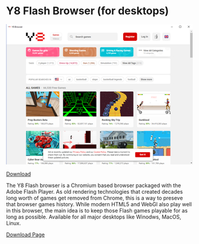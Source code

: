 # Y8 Flash Browser (for desktops)

<img src="screenshot.png">

<a href="https://www.y8.com/download-app">Download</a>

The Y8 Flash browser is a Chromium based browser packaged with the Adobe Flash Player. As old rendering technologies that created decades long worth of games get removed from Chrome, this is a way to preseve that browser games history. While modern HTML5 and WebGl also play well in this browser, the main idea is to keep those Flash games playable for as long as possible. Available for all major desktops like Winodws, MacOS, Linux.

<a href="https://www.y8.com/download-app">Download Page</a>
